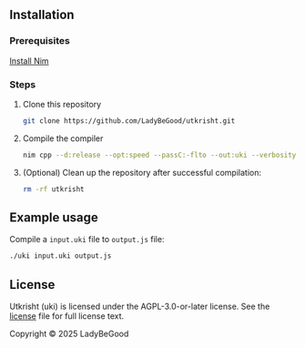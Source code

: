 ## Installation

### Prerequisites
[Install Nim](https://nim-lang.org/install.html)

### Steps
1. Clone this repository
    ```sh
    git clone https://github.com/LadyBeGood/utkrisht.git
    ```
2. Compile the compiler
    ```sh
    nim cpp --d:release --opt:speed --passC:-flto --out:uki --verbosity:0 ./utkrisht/compiler/compiler.nim
    ```
3. (Optional) Clean up the repository after successful compilation:
    ```sh
    rm -rf utkrisht
    ```
    


## Example usage
Compile a `input.uki` file to `output.js` file:
```sh
./uki input.uki output.js
```

## License

Utkrisht (uki) is licensed under the AGPL-3.0-or-later license. See the [license](./license.txt) file for full license text. 

Copyright © 2025 LadyBeGood

